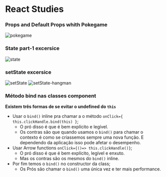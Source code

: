 # React Studies 

### Props and Default Props whith Pokegame 
![pokegame](http://g.recordit.co/t23PJRfGl1.gif)

### State part-1 excersice
![state](http://g.recordit.co/MAKebsJbt8.gif)

### setState  excersice
![setState](http://g.recordit.co/wOLLCuztFI.gif)
![setState-hangman](http://g.recordit.co/ccPLXMjVM3.gif)

### Método bind nas classes component
**Existem três formas de se evitar o undefined do `this`**

- Usar o `bind()` inline pra chamar a o método `onClick={ this.clickHandle.bind(this) }`;
  - O pró disso é que é bem explícito e legível.
  - Os contras são que quando usamos o `bind()` para chamar o contexto é como se criassemos sempre uma nova função. E dependendo da aplicação isso
    pode afetar o desempenho.  
- Usar Arrow functions `onClick={()=> this.clickHandle()}`; 
  - O pró disso é que é bem explícito, legível e enxuto.
  - Mas os contras são os mesmos do `bind()` inline. 
- Por fim temos o `bind()` no constructor da class; 
  - Os Prós são chamar o `bind()` uma única vez e ter mais performance. 



